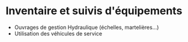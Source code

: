 # Inventaire et suivis d'équipements

* Ouvrages de gestion Hydraulique (échelles, martelières...)
* Utilisation des véhicules de service